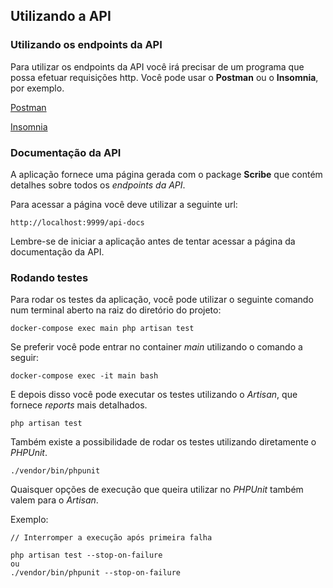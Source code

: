 ## Utilizando a API

### Utilizando os endpoints da API

Para utilizar os endpoints da API você irá precisar de um programa que possa efetuar requisições http. Você pode usar o **Postman** ou o **Insomnia**, por exemplo.

[Postman](https://www.postman.com/downloads/)

[Insomnia](https://insomnia.rest/download)

### Documentação da API

A aplicação fornece uma página gerada com o package **Scribe** que contém detalhes sobre todos os *endpoints da API*.

Para acessar a página você deve utilizar a seguinte url:

```
http://localhost:9999/api-docs
```

Lembre-se de iniciar a aplicação antes de tentar acessar a página da documentação da API.

### Rodando testes

Para rodar os testes da aplicação, você pode utilizar o seguinte comando num terminal aberto na raiz do diretório do projeto:

```
docker-compose exec main php artisan test
```

Se preferir você pode entrar no container *main* utilizando o comando a seguir:

```
docker-compose exec -it main bash
```

E depois disso você pode executar os testes utilizando o *Artisan*, que fornece *reports* mais detalhados.

```
php artisan test
```

Também existe a possibilidade de rodar os testes utilizando diretamente o *PHPUnit*.

```
./vendor/bin/phpunit
```

Quaisquer opções de execução que queira utilizar no *PHPUnit* também valem para o *Artisan*.

Exemplo:

```
// Interromper a execução após primeira falha

php artisan test --stop-on-failure
ou
./vendor/bin/phpunit --stop-on-failure
```
